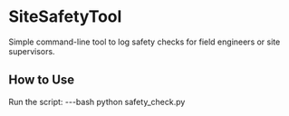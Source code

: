 # SiteSafetyTool
Simple command-line tool to log safety checks for field engineers or site supervisors.

## How to Use
Run the script:
---bash
python safety_check.py
